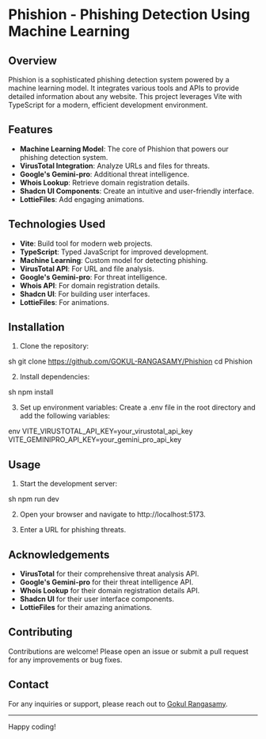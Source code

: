 # Phishion - Phishing Detection Using Machine Learning

## Overview
Phishion is a sophisticated phishing detection system powered by a machine learning model. It integrates various tools and APIs to provide detailed information about any website. This project leverages Vite with TypeScript for a modern, efficient development environment.

## Features
- **Machine Learning Model**: The core of Phishion that powers our phishing detection system.
- **VirusTotal Integration**: Analyze URLs and files for threats.
- **Google's Gemini-pro**: Additional threat intelligence.
- **Whois Lookup**: Retrieve domain registration details.
- **Shadcn UI Components**: Create an intuitive and user-friendly interface.
- **LottieFiles**: Add engaging animations.

## Technologies Used
- **Vite**: Build tool for modern web projects.
- **TypeScript**: Typed JavaScript for improved development.
- **Machine Learning**: Custom model for detecting phishing.
- **VirusTotal API**: For URL and file analysis.
- **Google's Gemini-pro**: For threat intelligence.
- **Whois API**: For domain registration details.
- **Shadcn UI**: For building user interfaces.
- **LottieFiles**: For animations.

## Installation
1. Clone the repository:
    
sh
    git clone https://github.com/GOKUL-RANGASAMY/Phishion
    cd Phishion


2. Install dependencies:
    
sh
    npm install


3. Set up environment variables:
    Create a .env file in the root directory and add the following variables:
    
env
    VITE_VIRUSTOTAL_API_KEY=your_virustotal_api_key
    VITE_GEMINIPRO_API_KEY=your_gemini_pro_api_key


## Usage
1. Start the development server:
    
sh
    npm run dev


2. Open your browser and navigate to http://localhost:5173.

3. Enter a URL  for phishing threats.


## Acknowledgements
- **VirusTotal** for their comprehensive threat analysis API.
- **Google's Gemini-pro** for their threat intelligence API.
- **Whois Lookup** for their domain registration details API.
- **Shadcn UI** for their user interface components.
- **LottieFiles** for their amazing animations.

## Contributing
Contributions are welcome! Please open an issue or submit a pull request for any improvements or bug fixes.

## Contact
For any inquiries or support, please reach out to [Gokul Rangasamy](mailto:gokulrangasamy121@gmail.com).

---

Happy coding!
